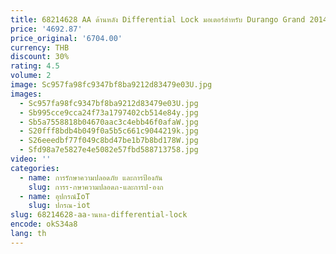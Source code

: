 ```yaml
---
title: 68214628 AA ด้านหลัง Differential Lock มอเตอร์สําหรับ Durango Grand 2014-2022 3.6L 5.7L 6.2L 6.4L
price: '4692.87'
price_original: '6704.00'
currency: THB
discount: 30%
rating: 4.5
volume: 2
image: Sc957fa98fc9347bf8ba9212d83479e03U.jpg
images:
  - Sc957fa98fc9347bf8ba9212d83479e03U.jpg
  - Sb995cce9cca24f73a1797402cb514e84y.jpg
  - Sb5a7558818b04670aac3c4ebb46f0afaW.jpg
  - S20fff8bdb4b049f0a5b5c661c9044219k.jpg
  - S26eeedbf77f049c8bd47be1b7b8bd178W.jpg
  - Sfd98a7e5827e4e5082e57fbd588713758.jpg
video: ''
categories:
  - name: การรักษาความปลอดภัย และการป้องกัน
    slug: การร-กษาความปลอดภ-และการป-องก
  - name: อุปกรณ์IoT
    slug: ปกรณ-iot
slug: 68214628-aa-านหล-differential-lock
encode: okS34a8
lang: th
---
```

  